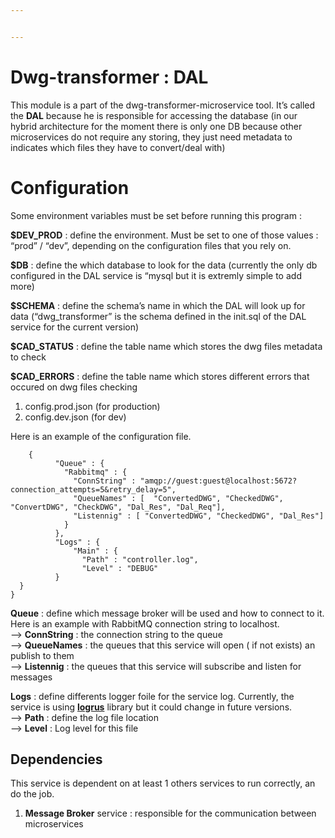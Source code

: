 ```yaml
---


---
```


<h1 id="dwg-transformer--dal">Dwg-transformer : DAL</h1>
<p>This module is a part of the dwg-transformer-microservice tool. It’s called the <strong>DAL</strong> because he is responsible for accessing the database (in our hybrid architecture for the moment there is only one DB because other microservices do not require any storing, they just need metadata to indicates which files they have to convert/deal with)</p>
<h1 id="configuration">Configuration</h1>
<p>Some environment variables must be set before running this program :</p>
<p><strong>$DEV_PROD</strong> :  define the environment. Must be set to one of those values : “prod” / “dev”, depending on the configuration files that you rely on.</p>
<p><strong>$DB</strong>  : define the which database to look for the data (currently the only db configured in the DAL service is “mysql but it is extremly simple to add more)</p>
<p><strong>$SCHEMA</strong>  : define the schema’s name in which the DAL will look up for data (“dwg_transformer” is the schema defined in the init.sql of the DAL service for the current version)</p>
<p><strong>$CAD_STATUS</strong>  : define the table name which stores the dwg files metadata to check</p>
<p><strong>$CAD_ERRORS</strong>  : define the table name which stores different errors that occured on dwg files checking</p>
<ol>
<li>config.prod.json (for production)</li>
<li>config.dev.json (for dev)</li>
</ol>
<p>Here is an example of the configuration file.</p>
<pre><code>    {  
		  "Queue" : {  
		    "Rabbitmq" : {  
		      "ConnString" : "amqp://guest:guest@localhost:5672?connection_attempts=5&amp;retry_delay=5",  
			  "QueueNames" : [  "ConvertedDWG", "CheckedDWG", "ConvertDWG", "CheckDWG", "Dal_Res", "Dal_Req"],  
			  "Listennig" : [ "ConvertedDWG", "CheckedDWG", "Dal_Res"]  
			}  
		  },  
		  "Logs" : {  
		      "Main" : {  
		        "Path" : "controller.log",  
				"Level" : "DEBUG"  
		  }  
  }  
}
</code></pre>
<p><strong>Queue</strong> : define which message broker will be used and how to connect to it. Here is an example with RabbitMQ connection string to localhost.<br>
—&gt; <strong>ConnString</strong> : the connection string to the queue<br>
—&gt; <strong>QueueNames</strong> : the queues that this service will open ( if not exists) an publish to them<br>
—&gt; <strong>Listennig</strong> : the queues that this service will subscribe and listen for messages</p>
<p><strong>Logs</strong> : define differents logger foile for the service log. Currently, the service is using <a href="https://github.com/sirupsen/logrus"><strong>logrus</strong></a> library but it could change in future versions.<br>
—&gt; <strong>Path</strong> : define the log file location<br>
—&gt; <strong>Level</strong> : Log level for this file</p>
<h2 id="dependencies">Dependencies</h2>
<p>This service is dependent on at least 1 others services to run correctly, an do the job.</p>
<ol>
<li><strong>Message Broker</strong> service  : responsible for the communication between microservices</li>
</ol>

